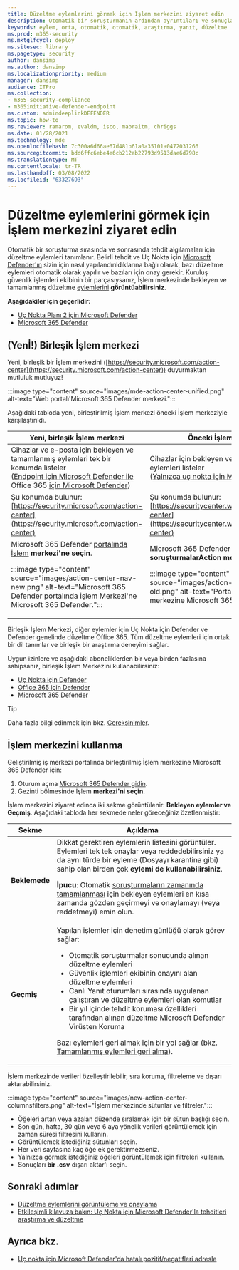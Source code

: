 ```yaml
---
title: Düzeltme eylemlerini görmek için İşlem merkezini ziyaret edin
description: Otomatik bir soruşturmanın ardından ayrıntıları ve sonuçları görüntülemek için işlem merkezini kullanın
keywords: eylem, orta, otomatik, otomatik, araştırma, yanıt, düzeltme
ms.prod: m365-security
ms.mktglfcycl: deploy
ms.sitesec: library
ms.pagetype: security
author: dansimp
ms.author: dansimp
ms.localizationpriority: medium
manager: dansimp
audience: ITPro
ms.collection:
- m365-security-compliance
- m365initiative-defender-endpoint
ms.custom: admindeeplinkDEFENDER
ms.topic: how-to
ms.reviewer: ramarom, evaldm, isco, mabraitm, chriggs
ms.date: 01/28/2021
ms.technology: mde
ms.openlocfilehash: 7c300a6d66ae67d481b61a0a35101a0472031266
ms.sourcegitcommit: bdd6ffc6ebe4e6cb212ab22793d9513dae6d798c
ms.translationtype: MT
ms.contentlocale: tr-TR
ms.lasthandoff: 03/08/2022
ms.locfileid: "63327693"
---
```

# <a name="visit-the-action-center-to-see-remediation-actions"></a>Düzeltme eylemlerini görmek için İşlem merkezini ziyaret edin

Otomatik bir soruşturma sırasında ve sonrasında tehdit algılamaları için düzeltme eylemleri tanımlanır. Belirli tehdit ve Uç Nokta için [Microsoft Defender'ın](/windows/security/threat-protection) sizin için nasıl yapılandırıldıklarına bağlı olarak, bazı düzeltme eylemleri otomatik olarak yapılır ve bazıları için onay gerekir. Kuruluş güvenlik işlemleri ekibinin bir parçasıysanız, İşlem merkezinde bekleyen ve tamamlanmış düzeltme [eylemlerini](manage-auto-investigation.md#remediation-actions) **görüntüabilirsiniz**.


**Aşağıdakiler için geçerlidir:**
- [Uç Nokta Planı 2 için Microsoft Defender](https://go.microsoft.com/fwlink/p/?linkid=2154037)
- [Microsoft 365 Defender](https://go.microsoft.com/fwlink/?linkid=2118804)

## <a name="new-a-unified-action-center"></a>(Yenİ!) Birleşik İşlem merkezi


Yeni, birleşik bir İşlem merkezini ([https://security.microsoft.com/action-center](https://security.microsoft.com/action-center)) duyurmaktan mutluluk mutluyuz!

:::image type="content" source="images/mde-action-center-unified.png" alt-text="Web portalı'Microsoft 365 Defender merkezi.":::

Aşağıdaki tabloda yeni, birleştirilmiş İşlem merkezi önceki İşlem merkeziyle karşılaştırıldı.

|Yeni, birleşik İşlem merkezi  |Önceki İşlem merkezi  |
|---------|---------|
|Cihazlar ve e-posta için bekleyen ve tamamlanmış eylemleri tek bir konumda listeler <br/>([Endpoint için Microsoft Defender ile](microsoft-defender-endpoint.md) Office 365 [için Microsoft Defender](/microsoft-365/security/office-365-security/office-365-atp))|Cihazlar için bekleyen ve tamamlanmış eylemleri listeler <br/> ([Yalnızca uç nokta için Microsoft Defender](microsoft-defender-endpoint.md) )   |
|Şu konumda bulunur:<br/>[https://security.microsoft.com/action-center](https://security.microsoft.com/action-center)         |Şu konumda bulunur:<br/>[https://securitycenter.windows.com/action-center](https://securitycenter.windows.com/action-center)     |
| Microsoft 365 Defender <a href="https://go.microsoft.com/fwlink/p/?linkid=2077139" target="_blank">portalında İşlem</a> **merkezi'ne seçin**. <p>:::image type="content" source="images/action-center-nav-new.png" alt-text="Microsoft 365 Defender portalında İşlem Merkezi'ne Microsoft 365 Defender."::: | Microsoft 365 Defender portalında Otomatik **soruşturmalarAction** **merkezi'ne** >  seçin. <p>:::image type="content" source="images/action-center-nav-old.png" alt-text="Portaldan İşlem merkezine Microsoft 365 Defender.":::  |

Birleşik İşlem Merkezi, diğer eylemler için Uç Nokta için Defender ve Defender genelinde düzeltme Office 365. Tüm düzeltme eylemleri için ortak bir dil tanımlar ve birleşik bir araştırma deneyimi sağlar.

Uygun izinlere ve aşağıdaki aboneliklerden bir veya birden fazlasına sahipsanız, birleşik İşlem Merkezini kullanabilirsiniz:

- [Uç Nokta için Defender](microsoft-defender-endpoint.md)
- [Office 365 için Defender](/microsoft-365/security/office-365-security/office-365-atp)
- [Microsoft 365 Defender](/microsoft-365/security/mtp/microsoft-threat-protection)

> [!TIP]
> Daha fazla bilgi edinmek için bkz. [Gereksinimler](/microsoft-365/security/mtp/prerequisites).

## <a name="using-the-action-center"></a>İşlem merkezini kullanma

Geliştirilmiş iş merkezi portalında birleştirilmiş İşlem merkezine Microsoft 365 Defender için:

1. Oturum açma <a href="https://go.microsoft.com/fwlink/p/?linkid=2077139" target="_blank">Microsoft 365 Defender gidin</a>.
2. Gezinti bölmesinde İşlem **merkezi'ni seçin**.

İşlem merkezini ziyaret edinca iki sekme görüntülenir: **Bekleyen eylemler ve** **Geçmiş**. Aşağıdaki tabloda her sekmede neler göreceğiniz özetlenmiştir:

|Sekme|Açıklama|
|---|---|
|**Beklemede**|Dikkat gerektiren eylemlerin listesini görüntüler. Eylemleri tek tek onaylar veya reddedebilirsiniz ya da aynı türde bir eyleme (Dosyayı karantina gibi) sahip olan birden çok **eylemi de kullanabilirsiniz**. <p> **İpucu**: Otomatik [soruşturmaların zamanında tamamlanması](manage-auto-investigation.md) için bekleyen eylemleri en kısa zamanda gözden geçirmeyi ve onaylamayı (veya reddetmeyi) emin olun.|
|**Geçmiş**|Yapılan işlemler için denetim günlüğü olarak görev sağlar: <ul><li>Otomatik soruşturmalar sonucunda  alınan düzeltme eylemleri</li><li>Güvenlik işlemleri ekibinin onayını alan düzeltme eylemleri</li><li>Canlı Yanıt oturumları sırasında uygulanan çalıştıran ve düzeltme eylemleri olan komutlar</li><li>Bir yıl içinde tehdit koruması özellikleri tarafından  alınan düzeltme Microsoft Defender Virüsten Koruma</li></ul> <p> Bazı eylemleri geri almak için bir yol sağlar (bkz. [Tamamlanmış eylemleri geri alma](manage-auto-investigation.md#undo-completed-actions)).|

İşlem merkezinde verileri özelleştirilebilir, sıra koruma, filtreleme ve dışarı aktarabilirsiniz.

:::image type="content" source="images/new-action-center-columnsfilters.png" alt-text="İşlem merkezinde sütunlar ve filtreler.":::

- Öğeleri artan veya azalan düzende sıralamak için bir sütun başlığı seçin.
- Son gün, hafta, 30 gün veya 6 aya yönelik verileri görüntülemek için zaman süresi filtresini kullanın.
- Görüntülemek istediğiniz sütunları seçin.
- Her veri sayfasına kaç öğe ek gerektirmezseniz.
- Yalnızca görmek istediğiniz öğeleri görüntülemek için filtreleri kullanın.
- Sonuçları **bir .csv** dışarı aktar'ı seçin.

## <a name="next-steps"></a>Sonraki adımlar

- [Düzeltme eylemlerini görüntüleme ve onaylama](manage-auto-investigation.md)
- [Etkileşimli kılavuza bakın: Uç Nokta için Microsoft Defender'la tehditleri araştırma ve düzeltme](https://aka.ms/MDATP-IR-Interactive-Guide)

## <a name="see-also"></a>Ayrıca bkz.

- [Uç nokta için Microsoft Defender'da hatalı pozitif/negatifleri adresle](defender-endpoint-false-positives-negatives.md)
